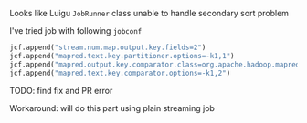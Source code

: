 Looks like Luigu `JobRunner` class unable to handle secondary sort problem

I've tried job with following `jobconf`

```python
jcf.append("stream.num.map.output.key.fields=2")
jcf.append("mapred.text.key.partitioner.options=-k1,1")
jcf.append("mapred.output.key.comparator.class=org.apache.hadoop.mapred.lib.KeyFieldBasedComparator")
jcf.append("mapred.text.key.comparator.options=-k1,2")
```

TODO: find fix and PR error

Workaround: will do this part using plain streaming job